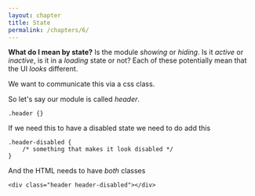 ```yaml
---
layout: chapter
title: State
permalink: /chapters/6/
---
```


**What do I mean by state?** Is the module *showing* or *hiding*. Is it *active* or *inactive*, is it in a *loading* state or not? Each of these potentially mean that the UI *looks* different.

We want to communicate this via a css class.

So let's say our module is called *header*.

	.header {}

If we need this to have a disabled state we need to do add this

	.header-disabled {
		/* something that makes it look disabled */
	}

And the HTML needs to have *both* classes

	<div class="header header-disabled"></div>
